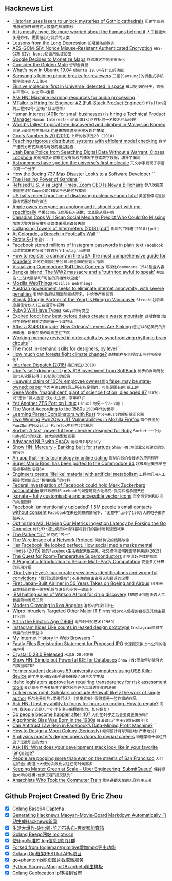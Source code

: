 ## Hacknews List


- [Historian uses lasers to unlock mysteries of Gothic cathedrals](https://news.nationalgeographic.com/2015/06/150622-andrew-tallon-notre-dame-cathedral-laser-scan-art-history-medieval-gothic/)  `历史学家利用激光揭开哥特式大教堂的神秘面纱`
- [AI is mostly hype. Be more worried about the humans behind it](http://blairreeves.me/2019/04/18/ai-is-not-coming-for-you/)  `人工智能大多是炒作。更要担心它背后的人类`
- [Lessons from the Long Depression](http://www.coppolacomment.com/2019/04/lessons-from-long-depression.html)  `长期萧条的教训`
- [AES-GCM-SIV: Nonce Misuse-Resistant Authenticated Encryption](https://tools.ietf.org/html/rfc8452)  `AES-GCM-SIV: Nonce防误用认证加密`
- [Google Decides to Monetize Maps](https://adage.com/article/digital/google-flips-switch-its-next-big-money-maker-maps/2163976)  `谷歌决定将地图货币化`
- [Consider the Golden Mole](https://www.lrb.co.uk/v41/n08/katherine-rundell/consider-the-golden-mole)  `想想金鼹鼠`
- [What&#39;s new in Ubuntu 19.04](https://www.linuxuprising.com/2019/04/whats-new-in-ubuntu-1904-disco-dingo.html)  `Ubuntu 19.04有什么新功能`
- [Samsung&#39;s folding phone breaks for reviewers](https://www.bbc.com/news/technology-47970788)  `三星(Samsung)的折叠式手机暂停给评论人士使用`
- [Elusive molecule, first in Universe, detected in space](https://phys.org/news/2019-04-elusive-molecule-universe-space.html)  `难以捉摸的分子，首先在宇宙中，在太空中发现`
- [Ask HN: Machine learning resources for audio processing](item?id=19681804)  ``
- [MTailor Is Hiring for Engineer #2 (Full-Stack Product Engineer)](https://mtailor.workable.com/j/90705EAADD?viewed=true)  `MTailor招聘工程师2号(全栈产品工程师)`
- [Human Interest (401k for small businesses) is hiring a Technical Product Manager](https://humaninterest.com/careers)  `Human Interest(小企业401k)正在招聘一名技术产品经理`
- [World&#39;s tallest tropical tree discovered and climbed in Malaysian Borneo](https://www.nationalgeographic.com/environment/2019/04/worlds-tallest-tropical-tree-discovered-climbed-borneo/)  `世界上最高的热带树木在马来西亚婆罗洲被发现并攀爬`
- [God&#39;s Number Is 20 (2010)](https://cube20.org/)  `上帝的数字是20 (2010)`
- [Teaching rigorous distributed systems with efficient model checking](https://blog.acolyer.org/2019/04/17/teaching-rigorous-distributed-systems-with-efficient-model-checking/)  `教学严谨的分布式系统与有效的模型检查`
- [Utah Bans Police from Searching Digital Data Without a Warrant, Closes Loophole](https://www.forbes.com/sites/nicksibilla/2019/04/16/utah-bans-police-from-searching-digital-data-without-a-warrant-closes-fourth-amendment-loophole/)  `犹他州禁止警察在没有授权的情况下搜索数字数据，填补了漏洞`
- [Astronomers have spotted the universe’s first molecule](https://www.sciencemag.org/news/2019/04/astronomers-have-spotted-universe-s-first-molecule)  `天文学家发现了宇宙中第一个分子`
- [How the Boeing 737 Max Disaster Looks to a Software Developer](https://spectrum.ieee.org/aerospace/aviation/how-the-boeing-737-max-disaster-looks-to-a-software-developer)  ``
- [The Healing Power of Gardens](https://www.nytimes.com/2019/04/18/opinion/sunday/oliver-sacks-gardens.html)  ``
- [Refused U.S. Visa Eight Times, Zoom CEO Is Now a Billionaire](https://www.bloomberg.com/news/articles/2019-04-18/u-s-refused-his-visa-eight-times-now-zoom-ceo-is-a-billionaire)  `曾八次拒签美国签证的Zoom公司CEO如今已是亿万富翁`
- [US halts recent practice of disclosing nuclear weapon total](https://www.militarytimes.com/news/pentagon-congress/2019/04/18/us-halts-recent-practice-of-disclosing-nuclear-weapon-total/)  `美国暂停最近披露核武器总数的做法`
- [Apple owes everyone an apology and it should start with me, specifically](https://theoutline.com/post/7315/apple-keyboards-still-suck-insanely-bad?zd=1&amp;zi=qklqjspx)  `苹果公司应该向所有人道歉，尤其是从我开始`
- [Canadian Cops Will Scan Social Media to Predict Who Could Go Missing](https://motherboard.vice.com/en_us/article/mb8jzp/canadian-cops-will-scan-social-media-to-predict-who-could-go-missing)  `加拿大警方将扫描社交媒体来预测谁会失踪`
- [Collapsing Towers of Interpreters (2018) [pdf]](http://lampwww.epfl.ch/~amin/pub/collapsing-towers.pdf)  `倒塌的口译塔(2018)[pdf]`
- [At Colorado, a Breach in Football’s Wall](https://www.nytimes.com/2019/04/18/sports/colorado-football.html)  ``
- [Fastly S-1](https://www.sec.gov/Archives/edgar/data/1517413/000119312519111675/d702138ds1.htm)  `急剧s - 1`
- [Facebook stored millions of Instagram passwords in plain text](https://www.theverge.com/2019/4/18/18485599/facebook-instagram-passwords-plain-text-millions-users)  `Facebook以纯文本形式存储了数百万个Instagram密码`
- [How to register a comany in the USA: the most comprehensive guide for founders](http://aynuriev.com/how-to-register-company-usa/)  `如何在美国注册公司:最全面的创始人指南`
- [Visualizing Commodore 1541 Disk Contents](https://www.pagetable.com/?p=1070)  `可视化Commodore 1541磁盘内容`
- [Bangka Island: The WW2 massacre and a &#39;truth too awful to speak&#39;](https://www.bbc.com/news/world-australia-47796046)  `邦加岛:二战大屠杀和“可怕的真相难以启齿”`
- [Mozilla WebThings](https://hacks.mozilla.org/2019/04/introducing-mozilla-webthings/)  `Mozilla WebThings`
- [Austrian government seeks to eliminate internet anonymity, with severe penalties](http://derstandard.at/2000101677286/Government-Seeks-to-Eliminate-Internet-Anonymity-With-Severe-Penalties)  `奥地利政府试图消除网络匿名，并给予严厉惩罚`
- [Streak (Google Partner of the Year) Is Hiring in Vancouver](https://www.streak.com/offices/vancouver)  `Streak(谷歌年度最佳合伙人)正在温哥华招聘`
- [Ruby3 Will Have Types](https://twitter.com/darkdimius/status/1119115657776209920)  `Ruby3将有类型`
- [Expired food: how best-before dates create a waste mountain](https://www.theguardian.com/food/2019/apr/17/the-truth-about-expired-food-how-best-before-dates-create-a-waste-mountain)  `过期食物:如何在最好的日期之前创造一个废物山`
- [After a $14B Upgrade, New Orleans’ Levees Are Sinking](https://www.scientificamerican.com/article/after-a-14-billion-upgrade-new-orleans-levees-are-sinking/)  `经过140亿美元的升级改造，新奥尔良的堤坝正在下沉`
- [Working memory revived in older adults by synchronizing rhythmic brain circuits](https://www.nature.com/articles/s41593-019-0371-x)  ``
- [The most in-demand skills for designers, by level](https://cvcompiler.com/blog/do-designers-dream-of-electric-sheep-the-most-demanded-design-tech-skills/)  ``
- [How much can forests fight climate change?](https://www.nature.com/articles/d41586-019-00122-z)  `森林能在多大程度上应对气候变化?`
- [Interface Dispatch (2018)](https://lukasatkinson.de/2018/interface-dispatch/)  `接口发送(2018)`
- [Uber’s self-driving unit gets $1B investment from SoftBank](https://www.theverge.com/2019/4/18/18507049/uber-atg-self-driving-autonomous-car-investment-softbank-toyota-denso)  `优步的自动驾驶部门从软银获得了10亿美元的投资`
- [Huawei’s claim of 100% employee ownership false, may be state-owned: paper](https://technode.com/2019/04/19/who-owns-huawei-clearly-not-its-employees-paper/)  `华为声称100%员工所有权是假的，可能是国有的:纸上的`
- [Gene Wolfe, &#39;magnificent&#39; giant of science fiction, dies aged 87](https://www.theguardian.com/books/2019/apr/16/gene-wolfe-science-fiction-author-dies-aged-87)  `科幻小说“宏伟”巨人吉恩·沃尔夫去世，享年87岁`
- [Yet Another ZFS Port on Linux](https://www.crossmeta.io/another-zfs-port-on-linux/)  `Linux上的另一个ZFS端口`
- [The World According to the 1580s](https://medium.com/bunk/the-world-as-it-appeared-in-the-1580s-51aa4e3295f0)  `1580年代的世界`
- [Learning Parser Combinators with Rust](https://bodil.lol/parser-combinators/)  `学习带Rust的解析器组合器`
- [Two Winning Pwn2Own JIT Vulnerabilities in Mozilla Firefox](https://www.zerodayinitiative.com/blog/2019/4/18/the-story-of-two-winning-pwn2own-jit-vulnerabilities-in-mozilla-firefox)  `两个获胜的Pwn2Own在Mozilla Firefox中存在JIT漏洞`
- [Sorbet: A fast, powerful type checker designed for Ruby](https://sorbet.org/)  `Sorbet:一个为Ruby设计的快速、强大的类型检查器`
- [Advanced NLP with SpaCy](https://course.spacy.io/)  `高级NLP与SpaCy`
- [Show HN: Mercury – Banking built for startups](https://mercury.co/#)  `Show HN:为创业公司建立的水银银行`
- [An app that limits technology in online dating](https://singlespotapp.com/?id=4)  `限制在线约会技术的应用程序`
- [Super Mario Bros. has been ported to the Commodore 64](https://www.lemon64.com/forum/viewtopic.php?t=71262)  `超级马里奥兄弟已经被移植到准将64`
- [Engineers create ‘lifelike’ material with artificial metabolism](https://news.cornell.edu/stories/2019/04/engineers-create-lifelike-material-artificial-metabolism)  `工程师们用人工新陈代谢创造出“栩栩如生”的材料`
- [Federal investigation of Facebook could hold Mark Zuckerberg accountable](https://www.washingtonpost.com/technology/2019/04/19/federal-investigation-facebook-could-hold-mark-zuckerberg-accountable-privacy-sources-say/)  `联邦政府对Facebook的调查可能会让马克·扎克伯格承担责任`
- [Ikonate – fully customisable and accessible vector icons](https://www.ikonate.com)  `完全可定制和访问的向量图标`
- [Facebook &#39;unintentionally uploaded&#39; 1.5M people&#39;s email contacts without consent](https://www.businessinsider.com/facebook-uploaded-1-5-million-users-email-contacts-without-permission-2019-4)  `Facebook在未经同意的情况下，“无意中”上传了150万人的电子邮件联系人`
- [Optimizing M3: Halving Our Metrics Ingestion Latency by Forking the Go Compiler](https://eng.uber.com/optimizing-m3)  `优化M3:通过使用Go编译器将我们的指标消耗延迟减半`
- [The Parker “51”](http://www.richardspens.com/ref/profiles/51.htm)  `帕克的“五一”`
- [The Wire Image of a Network Protocol](https://tools.ietf.org/html/rfc8546)  `网络协议的线路映像`
- [Her Facebook life looked perfect. How social media masks mental illness (2015)](https://www.cbc.ca/news/trending/her-facebook-life-looked-perfect-madison-holleran-suicide-highlights-how-social-media-masks-mental-illness-1.3071302)  `她的Facebook生活看起来很完美。社交媒体如何掩盖精神疾病(2015)`
- [The Quest for Room-Temperature Superconductors](https://gizmodo.com/the-quest-for-the-most-elusive-material-in-physics-1833846121)  `对室温超导体的探索`
- [A Pragmatic Introduction to Secure Multi-Party Computation](https://securecomputation.org/)  `安全多方计算的实用介绍`
- [&#39;Our Lying Eyes&#39;: Inaccurate eyewitness identifications and wrongful convictions](https://www.nybooks.com/articles/2019/04/18/our-lying-eyes/)  `“我们说谎的眼睛”:不准确的目击者辨认和错误的定罪`
- [First Japan-Built Airliner in 50 Years Takes on Boeing and Airbus](https://www.bloomberg.com/news/articles/2019-04-17/first-japan-built-airliner-in-50-years-takes-on-boeing-airbus)  `50年来日本制造的第一架客机将与波音和空客一较高下`
- [IBM halting sales of Watson AI tool for drug discovery](https://www.statnews.com/2019/04/18/ibm-halting-sales-of-watson-for-drug-discovery/)  `IBM停止销售沃森人工智能药物发现工具`
- [Modern Clowning in Los Angeles](https://www.dorsia.io/cities/los-angeles/articles/clown-schools-los-angeles)  `洛杉矶的现代小丑`
- [Wipro Intruders Targeted Other Major IT Firms](https://krebsonsecurity.com/2019/04/wipro-intruders-targeted-other-major-it-firms/)  `Wipro入侵者的目标是其他主要IT公司`
- [Art in the Electric Age (1969)](https://archive.org/details/ChandlerArtElectricAge/page/n1)  `电气时代的艺术(1969)`
- [Instagram hides Like counts in leaked design prototype](https://techcrunch.com/2019/04/18/instagram-no-like-counter/)  `Instagram隐藏在泄露的设计原型中`
- [My Internet History in Web Browsers](https://www.willhallonline.co.uk/blog/2019-04-18-my-internet-history-in-web-browsers/)  ``
- [Fastly Files Registration Statement for Proposed IPO](https://www.fastly.com/press/press-releases/fastly-files-registration-statement-proposed-initial-public-offering)  `快速提交拟上市公司的注册声明`
- [Crystal 0.28.0 Released](https://crystal-lang.org/2019/04/17/crystal-0.28.0-released.html)  `水晶0.28.0发布`
- [Show HN: Simple but Powerful IDE for Databases](https://www.sqlgate.com/)  `Show HN:简单但功能强大的数据库IDE`
- [Former student destroys 59 university computers using USB Killer device](https://www.zdnet.com/article/former-student-destroys-59-university-computers-using-usb-killer-device/)  `前学生使用USB杀手设备摧毁了59台大学电脑`
- [Idaho legislators approve law requiring transparency for risk assessment tools](https://www.muckrock.com/news/archives/2019/mar/26/algorithms-idaho-bill-update/)  `爱达荷州立法者批准了要求风险评估工具透明化的法律`
- [Tolkien was right: Scholars conclude Beowulf likely the work of single author](https://arstechnica.com/science/2019/04/tolkien-was-right-scholars-conclude-beowulf-likely-the-work-of-single-author/)  `托尔金是对的:学者们认为《贝奥武夫》很可能是一位作家的作品`
- [Ask HN: I lost my ability to focus for hours on coding. How to regain?](item?id=19694091)  `问HN:我失去了连续几个小时专注于编程的能力。如何恢复?`
- [Do people become happier after 40?](https://www.economist.com/graphic-detail/2019/04/12/do-people-become-happier-after-40)  `人们在40岁之后会变得更快乐吗?`
- [Algorithmic Bias Was Born in the 1980s](https://spectrum.ieee.org/tech-talk/tech-history/dawn-of-electronics/untold-history-of-ai-the-birth-of-machine-bias?href=)  `算法偏见产生于20世纪80年代`
- [Can Antitrust Law Rein in Facebook’s Data-Mining Profit Machine?](https://www.ineteconomics.org/perspectives/blog/can-antitrust-law-rein-in-facebooks-data-mining-profit-machine)  ``
- [How to Design a Moon Colony (Seriously)](https://www.citylab.com/design/2019/04/moon-village-som-mit-esa-space-urbanism-planning-habitat/587482/)  `如何设计月球殖民地(严肃地说)`
- [A physics master’s degree opens doors to myriad careers](https://physicstoday.scitation.org/doi/10.1063/PT.3.4180)  `物理学硕士学位开启了无数职业的大门`
- [Ask HN: What does your development stack look like in your favorite language?](item?id=19680491)  ``
- [People are pooping more than ever on the streets of San Francisco](https://www.businessinsider.com/san-francisco-human-poop-problem-2019-4)  `人们在旧金山街道上大便的次数比以往任何时候都多`
- [Keeping Master Green at Scale – Uber Engineering &#39;SubmitQueue&#39;](https://eng.uber.com/research/keeping-master-green-at-scale/)  `保持绿色大师的规模-优步工程“提交队列”`
- [Anarchists Who Took the Commuter Train](https://longreads.com/2019/04/16/the-anarchists-who-took-the-commuter-train/)  `乘坐通勤火车的无政府主义者`

## Github Project Created By Eric Zhou

- [x] [Golang Base64 Captcha](https://github.com/mojocn/base64Captcha)
- [x] [Generating Hacknews Maoyan-Movie-Board Markdown Automatically 自动生成Hacknews新闻](https://github.com/dejavuzhou/md-genie)
- [x] [生活大爆炸-谢尔顿-剪刀石头布-百度智能音箱](https://github.com/mojocn/dueros-bang-game)
- [x] [Golang Beego网站 mojotv.cn](https://github.com/mojocn/www.mojotv.cn)
- [x] [使用go标准库,log信息到钉钉群](https://github.com/mojocn/dooger)
- [x] [Forked from fogleman/primitive增加mp4导出功能](https://github.com/mojocn/primitive)
- [x] [Golang Gin框架RESTful APIs项目](https://github.com/JJJJJJJerk/ezier-golang-web-api-framework)
- [x] [go+phantomjs网页图片截取微服务](https://github.com/mojocn/screen_shot)
- [x] [Python Scrapy+MongoDB+cnbeta爬虫样板](https://github.com/mojocn/scrapy_mongodb_boilerplate_cnbeta)
- [x] [Golang Geolocation Ip转换到省市](https://github.com/mojocn/ip2location)